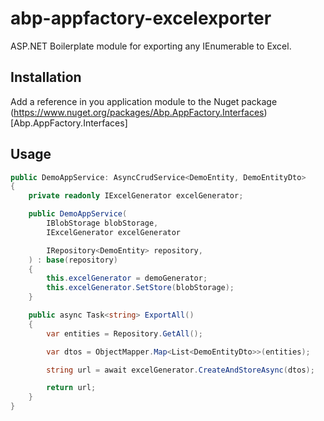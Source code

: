 # abp-appfactory-excelexporter
ASP.NET Boilerplate module for exporting any IEnumerable to Excel.

## Installation
Add a reference in you application module to the Nuget package (https://www.nuget.org/packages/Abp.AppFactory.Interfaces)[Abp.AppFactory.Interfaces]


## Usage
```csharp
public DemoAppService: AsyncCrudService<DemoEntity, DemoEntityDto>
{
    private readonly IExcelGenerator excelGenerator;

    public DemoAppService(
        IBlobStorage blobStorage,
        IExcelGenerator excelGenerator

        IRepository<DemoEntity> repository,
    ) : base(repository)
    { 
        this.excelGenerator = demoGenerator;
        this.excelGenerator.SetStore(blobStorage);
    }

    public async Task<string> ExportAll()
    {
        var entities = Repository.GetAll();

        var dtos = ObjectMapper.Map<List<DemoEntityDto>>(entities);

        string url = await excelGenerator.CreateAndStoreAsync(dtos);

        return url;
    }
}
```